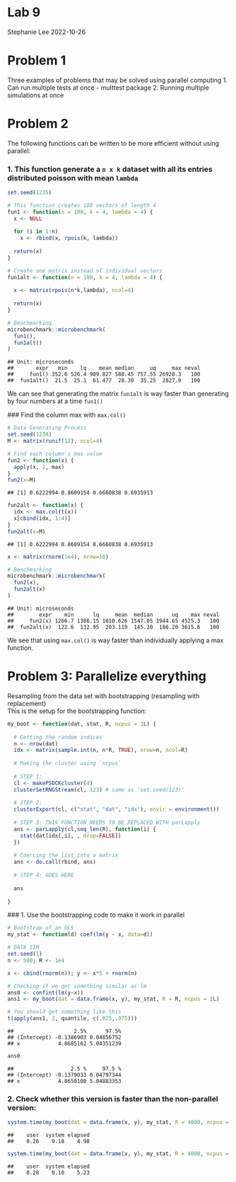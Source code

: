 Lab 9
================
Stephanie Lee
2022-10-26

# Problem 1

Three examples of problems that may be solved using parallel
computing 1. Can run multiple tests at once - multtest package 2.
Running multiple simulations at once

# Problem 2

The following functions can be written to be more efficient without
using parallel:  

### 1. This function generate a `n x k` dataset with all its entries distributed poisson with mean `lambda`

``` r
set.seed(1235)

# This function creates 100 vectors of length 4
fun1 <- function(n = 100, k = 4, lambda = 4) {
  x <- NULL
  
  for (i in 1:n)
    x <- rbind(x, rpois(k, lambda))
  
  return(x)
}

# Create one matrix instead of individual vectors
fun1alt <- function(n = 100, k = 4, lambda = 4) {
  
  x <- matrix(rpois(n*k,lambda), ncol=4)
  
  return(x)
}

# Benchmarking
microbenchmark::microbenchmark(
  fun1(),
  fun1alt()
)
```

    ## Unit: microseconds
    ##       expr   min    lq    mean median     uq     max neval
    ##     fun1() 352.0 526.4 909.827 588.45 757.55 26928.3   100
    ##  fun1alt()  21.5  25.1  61.477  28.30  35.25  2827.0   100

We can see that generating the matrix `fun1alt` is way faster than
generating by four numbers at a time `fun1()`

  
\### Find the column max with `max.col()`

``` r
# Data Generating Process
set.seed(1234)
M <- matrix(runif(12), ncol=4)

# Find each column's max value
fun2 <- function(x) {
  apply(x, 2, max)
}
fun2(x=M)
```

    ## [1] 0.6222994 0.8609154 0.6660838 0.6935913

``` r
fun2alt <- function(x) {
  idx <- max.col(t(x))
  x[cbind(idx, 1:4)]
}
fun2alt(x=M)
```

    ## [1] 0.6222994 0.8609154 0.6660838 0.6935913

``` r
x <- matrix(rnorm(1e4), nrow=10)

# Benchmarking
microbenchmark::microbenchmark(
  fun2(x),
  fun2alt(x)
)
```

    ## Unit: microseconds
    ##        expr    min      lq     mean  median      uq    max neval
    ##     fun2(x) 1266.7 1386.15 1810.626 1547.05 1944.65 4525.3   100
    ##  fun2alt(x)  122.6  132.95  203.119  145.20  186.20 3615.6   100

We see that using `max.col()` is way faster than individually applying a
max function.  

# Problem 3: Parallelize everything

Resampling from the data set with bootstrapping (resampling with
replacement)  
This is the setup for the bootstrapping function:

``` r
my_boot <- function(dat, stat, R, ncpus = 1L) {
  
  # Getting the random indices
  n <- nrow(dat)
  idx <- matrix(sample.int(n, n*R, TRUE), nrow=n, ncol=R)
 
  # Making the cluster using `ncpus`
  
  # STEP 1: 
  cl <- makePSOCKcluster(4)
  clusterSetRNGStream(cl, 123) # same as 'set.seed(123)'
  
  # STEP 2:
  clusterExport(cl, c("stat", "dat", "idx"), envir = environment())
  
  # STEP 3: THIS FUNCTION NEEDS TO BE REPLACED WITH parLapply
  ans <- parLapply(cl,seq_len(R), function(i) {
    stat(dat[idx[,i], , drop=FALSE])
  })
  
  # Coercing the list into a matrix
  ans <- do.call(rbind, ans)
  
  # STEP 4: GOES HERE
  
  ans
  
}
```

  
\### 1. Use the bootstrapping code to make it work in parallel

``` r
# Bootstrap of an OLS
my_stat <- function(d) coef(lm(y ~ x, data=d))

# DATA SIM
set.seed(1)
n <- 500; R <- 1e4

x <- cbind(rnorm(n)); y <- x*5 + rnorm(n)

# Checking if we get something similar as lm
ans0 <- confint(lm(y~x))
ans1 <- my_boot(dat = data.frame(x, y), my_stat, R = R, ncpus = 2L)

# You should get something like this
t(apply(ans1, 2, quantile, c(.025,.975)))
```

    ##                   2.5%      97.5%
    ## (Intercept) -0.1386903 0.04856752
    ## x            4.8685162 5.04351239

``` r
ans0
```

    ##                  2.5 %     97.5 %
    ## (Intercept) -0.1379033 0.04797344
    ## x            4.8650100 5.04883353

### 2. Check whether this version is faster than the non-parallel version:

``` r
system.time(my_boot(dat = data.frame(x, y), my_stat, R = 4000, ncpus = 1L))
```

    ##    user  system elapsed 
    ##    0.26    0.18    4.98

``` r
system.time(my_boot(dat = data.frame(x, y), my_stat, R = 4000, ncpus = 2L))
```

    ##    user  system elapsed 
    ##    0.28    0.10    5.23
